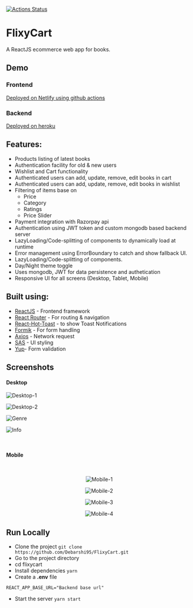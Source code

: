 [![Actions Status](https://github.com/Debarshi95/FlixyCart/workflows/Build%20and%20Deploy/badge.svg)](https://github.com/Debarshi95/FlixyCart/actions)

# FlixyCart

A ReactJS ecommerce web app for books.

## Demo

### Frontend

[Deployed on Netlify using github actions](https://debarshib-flixycart.netlify.app)

### Backend

[Deployed on heroku](https://github.com/Debarshi95/FlixyCartBackend)

## Features:

- Products listing of latest books
- Authentication facility for old & new users
- Wishlist and Cart functionality
- Authenticated users can add, update, remove, edit books in cart
- Authenticated users can add, update, remove, edit books in wishlist
- Filtering of items base on
  - Price
  - Category
  - Ratings
  - Price Slider
- Payment integration with Razorpay api
- Authentication using JWT token and custom mongodb based backend server
- LazyLoading/Code-splitting of components to dynamically load at runtime
- Error management using ErrorBoundary to catch and show fallback UI.
- LazyLoading/Code-splitting of components.
- Day/Night theme toggle
- Uses mongodb, JWT for data persistence and authetication
- Responsive UI for all screens (Desktop, Tablet, Mobile)

## Built using:

- [ReactJS](https://reactjs.org/) - Frontend framework
- [React Router](https://reactrouter.com/) - For routing & navigation
- [React-Hot-Toast](https://react-hot-toast.com) - to show Toast Notifications
- [Formik](https://formik.org/) - For form handling
- [Axios](https://www.npmjs.com/package/axios) - Network request
- [SAS](https://sass-lang.com/) - UI styling
- [Yup](https://www.npmjs.com/package/yup)- Form validation

## Screenshots

#### Desktop

![Desktop-1](screenshots/desktop1.png)

![Desktop-2](screenshots/desktop2.png)

![Genre](screenshots/desktop3.png)

![Info](screenshots/desktop.png)

<br/>

#### Mobile

<br/>
<div align="center">

![Mobile-1](screenshots/mobile1.png)

![Mobile-2](screenshots/mobile2.png)

![Mobile-3](screenshots/mobile3.png)

![Mobile-4](screenshots/mobile4.png)

</div>

## Run Locally

- Clone the project
  `git clone https://github.com/Debarshi95/FlixyCart.git`
- Go to the project directory
- cd flixycart
- Install dependencies
  `yarn`
- Create a **.env** file

```
REACT_APP_BASE_URL="Backend base url"
```

- Start the server
  `yarn start`
